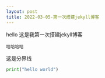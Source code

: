 ```yaml
---
layout: post
title: 2022-03-05-第一次搭建jekyll博客
---
```


hello
  这是我第一次搭建jekyll博客
  
  ```
  哈哈哈哈
  ```
  这是分界线
  ```python
  print("hello world")
  ```

